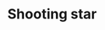 ---
title: Shooting star
date: 
draft: false

# descripcion
description : Aros pasantes trepadores. Precio por par. Se ajusta detrás del lóbulo sin tuerquita. En plata 925.

materials: Plata 925

color: 

dimensions: Largo total 2.5c.m

code: 01-05-0887

type: "Aros"

categories: []

price: $1.950,00

price_eftvo: $1.655,00

# Images
# first image will be shown in the product page
images:
  # - image: "images/path_to_image"
  # La ubicacion de las imagenes es imagenes/Aros/Aros.Trepadores/01-05-0887-shooting-star
  - image: "./images/aros/trepadores/01-05-0887-shooting-star_a.jpg"
  - image: "./images/aros/trepadores/01-05-0887-shooting-star_b.jpg"
  - image: "./images/aros/trepadores/01-05-0887-shooting-star_c.jpg"
---